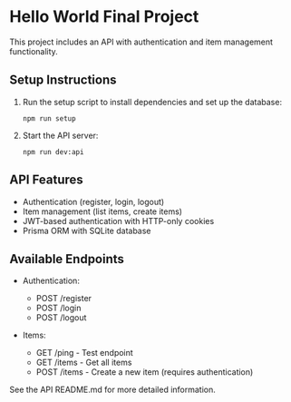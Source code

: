 # Hello World Final Project

This project includes an API with authentication and item management functionality.

## Setup Instructions

1. Run the setup script to install dependencies and set up the database:
   ```
   npm run setup
   ```

2. Start the API server:
   ```
   npm run dev:api
   ```

## API Features

- Authentication (register, login, logout)
- Item management (list items, create items)
- JWT-based authentication with HTTP-only cookies
- Prisma ORM with SQLite database

## Available Endpoints

- Authentication:
  - POST /register
  - POST /login
  - POST /logout

- Items:
  - GET /ping - Test endpoint
  - GET /items - Get all items
  - POST /items - Create a new item (requires authentication)

See the API README.md for more detailed information. 